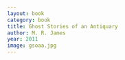 ```yaml
---
layout: book
category: book
title: Ghost Stories of an Antiquary
author: M. R. James
year: 2011
image: gsoaa.jpg
---
```

